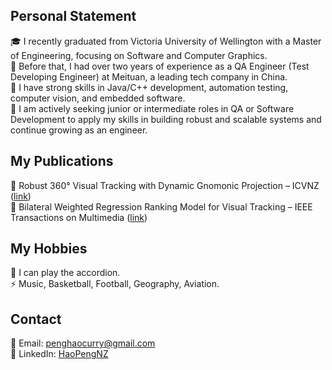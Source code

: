## Personal Statement
🎓 I recently graduated from Victoria University of Wellington with a Master of Engineering, focusing on Software and Computer Graphics.  
🧪 Before that, I had over two years of experience as a QA Engineer (Test Developing Engineer) at Meituan, a leading tech company in China.  
🧰 I have strong skills in Java/C++ development, automation testing, computer vision, and embedded software.  
🚀 I am actively seeking junior or intermediate roles in QA or Software Development to apply my skills in building robust and scalable systems and continue growing as an engineer.

## My Publications
📘 Robust 360° Visual Tracking with Dynamic Gnomonic Projection – ICVNZ ([link](https://ieeexplore.ieee.org/document/10794447))  
📙 Bilateral Weighted Regression Ranking Model for Visual Tracking – IEEE Transactions on Multimedia ([link](https://ieeexplore.ieee.org/document/9417705))

## My Hobbies
🎵 I can play the accordion.  
⚡ Music, Basketball, Football, Geography, Aviation.

## Contact
📧 Email: penghaocurry@gmail.com  
🔗 LinkedIn: [HaoPengNZ](https://www.linkedin.com/in/HaoPengNZ/)
